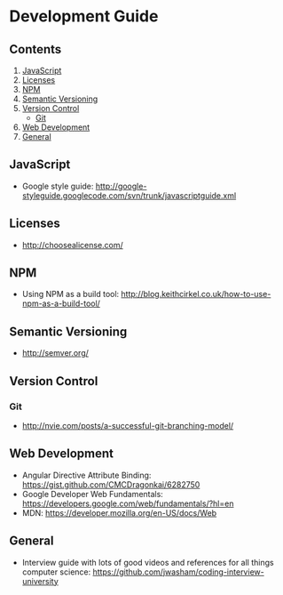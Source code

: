 # Development Guide

## Contents

1. [JavaScript](#javascript)
1. [Licenses](#licenses)
1. [NPM](#npm)
1. [Semantic Versioning](#semantic-versioning)
1. [Version Control](#version-control)
    - [Git](#git)
1. [Web Development](#web-development)
1. [General](#general)

## JavaScript

- Google style guide: http://google-styleguide.googlecode.com/svn/trunk/javascriptguide.xml

## Licenses

- http://choosealicense.com/

## NPM

- Using NPM as a build tool: http://blog.keithcirkel.co.uk/how-to-use-npm-as-a-build-tool/

## Semantic Versioning

- http://semver.org/

## Version Control

### Git

- http://nvie.com/posts/a-successful-git-branching-model/

## Web Development

- Angular Directive Attribute Binding: https://gist.github.com/CMCDragonkai/6282750
- Google Developer Web Fundamentals: https://developers.google.com/web/fundamentals/?hl=en
- MDN: https://developer.mozilla.org/en-US/docs/Web

## General

- Interview guide with lots of good videos and references for all things computer science: https://github.com/jwasham/coding-interview-university
